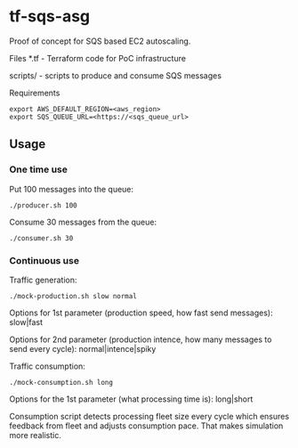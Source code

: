 # tf-sqs-asg

Proof of concept for SQS based EC2 autoscaling.

Files
*.tf - Terraform code for PoC infrastructure

scripts/ - scripts to produce and consume SQS messages 

Requirements
```
export AWS_DEFAULT_REGION=<aws_region>
export SQS_QUEUE_URL=<https://<sqs_queue_url>
```

## Usage
### One time use
Put 100 messages into the queue:
```
./producer.sh 100
```

Consume 30 messages from the queue: 
```
./consumer.sh 30
```

### Continuous use

Traffic generation:
```
./mock-production.sh slow normal
```
Options for 1st parameter (production speed, how fast send messages): slow|fast

Options for 2nd parameter (production intence, how many messages to send every cycle): normal|intence|spiky

Traffic consumption:
```
./mock-consumption.sh long
```
Options for the 1st parameter (what processing time is): long|short

Consumption script detects processing fleet size every cycle which ensures feedback from fleet and adjusts consumption pace. That makes simulation more realistic.
